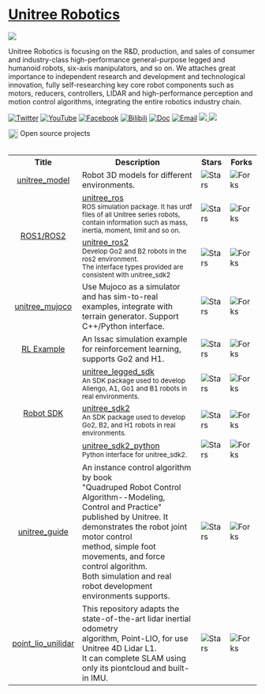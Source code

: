 # [Unitree Robotics](https://www.unitree.com)

<img src="https://oss-global-cdn.unitree.com/static/43970428169e40dc9176daadbbbb0a39_510x128.png" align="center">

Unitree Robotics is focusing on the R&D, production, and sales of consumer and industry-class high-performance general-purpose legged and humanoid robots, six-axis manipulators, and so on. We attaches great importance to independent research and development and technological innovation, fully self-researching key core robot components such as motors, reducers, controllers, LIDAR and high-performance perception and motion control algorithms, integrating the entire robotics industry chain.

[![Twitter](https://img.shields.io/badge/-Twitter-1ca0f1?style=flat&labelColor=1ca0f1&logo=twitter&logoColor=white)](https://twitter.com/UnitreeRobotics)
[![YouTube](https://img.shields.io/badge/YouTube-ff0000?style=flat&logo=youtube&logoColor=white)](https://www.youtube.com/channel/UCsMbp4V8oxzHCMdOUP-3oWw/featured)
[![Facebook](https://img.shields.io/badge/facebook-%231877F2?style=flat&labelColor=231877F2&logo=facebook&logoColor=white)](http://www.facebook.com/UnitreeRobotics)
[![Bilibili](https://img.shields.io/badge/-bilibili-ff69b4?style=flat&labelColor=ff69b4&logo=bilibili&logoColor=white)](https://space.bilibili.com/521974986)
[![Doc](https://img.shields.io/badge/Doc-FFA500?style=flat&logo=rss&logoColor=white)](https://support.unitree.com/main)
[![Email](https://img.shields.io/badge/-Email-c14438?style=flat&logo=Gmail&logoColor=white)](mailto:Laikago@unitree.cc)
<a href="https://github.com/unitreerobotics">
<img src="https://badges.strrl.dev/years/unitreerobotics?style=flat-square&logo=github">
</a>
<a href="https://github.com/unitreerobotics?tab=repositories">
<img src="https://badges.strrl.dev/repos/unitreerobotics?style=flat-square&logo=github">
</a>


<table><tbody>

<div>
    <img src="https://149753425.v2.pressablecdn.com/wp-content/uploads/2009/06/osi_symbol_100X100_0.png" width="20" height="20" style="display:inline-block; vertical-align:top;">
    <span style="display:inline-block; vertical-align:top;">Open source projects</span> 
</div>

<!-- <tr><td colspan="1" rowspan="4"> -->

<table class="table table-striped table-bordered table-vcenter"/>
    <tbody>
    <tr><th> Title </th> <th>Description</th> <th>Stars</th> <th>Forks</th></tr>
    <tr>
        <td align="center" ><a href="https://github.com/unitreerobotics/unitree_model"> unitree_model </a></td>
        <td>  Robot 3D models for different environments. </td>
        <td><img alt="Stars" src="https://img.shields.io/github/stars/unitreerobotics/unitree_model?style=flat-square"/></td>
        <td><img alt="Forks" src="https://img.shields.io/github/forks/unitreerobotics/unitree_model?style=flat-square"/></td>
    </tr>
    <tr>
        <td colspan="1" rowspan="2" align="center" class="ai-notebooks-table-points ai-orange-link">
            <a href="https://www.ros.org/" target="_blank"> ROS1/ROS2</a>
        </td>
        <td><a href="https://github.com/unitreerobotics/unitree_ros" target="_blank"> unitree_ros </a> <br> <sub>ROS simulation package. It has urdf files of all Unitree series robots, <br>contain information such as  mass, inertia, moment, limit and so on.</sub> </td>
        <td><img alt="Stars" src="https://img.shields.io/github/stars/unitreerobotics/unitree_ros?style=flat-square"/></td>
        <td><img alt="Forks" src="https://img.shields.io/github/forks/unitreerobotics/unitree_ros?style=flat-square"/></td>
    </tr>
    <tr>
        <td><a href="https://github.com/unitreerobotics/unitree_ros2" target="_blank"> unitree_ros2</a> <br> <sub>Develop Go2 and B2 robots in the ros2 environment. <br>The interface types provided are consistent with unitree_sdk2</sub> </td>
        <td><img alt="Stars" src="https://img.shields.io/github/stars/unitreerobotics/unitree_ros2?style=flat-square"/></td>
        <td><img alt="Forks" src="https://img.shields.io/github/forks/unitreerobotics/unitree_ros2?style=flat-square"/></td>
    </tr>
    <tr>
        <td align="center" ><a href="https://github.com/unitreerobotics/unitree_mujoco"> unitree_mujoco </a></td>
        <td>  Use Mujoco as a simulator and has sim-to-real examples, integrate with <br>
        terrain generator. Support C++/Python interface. </td>
        <td><img alt="Stars" src="https://img.shields.io/github/stars/unitreerobotics/unitree_mujoco?style=flat-square"/></td>
        <td><img alt="Forks" src="https://img.shields.io/github/forks/unitreerobotics/unitree_mujoco?style=flat-square"/></td>
    </tr>
    <tr>
        <td align="center" ><a href="https://github.com/unitreerobotics/unitree_rl_gym"> RL Example </a></td>
        <td>  An Issac simulation example for reinforcement learning, supports Go2 and H1. </td>
        <td><img alt="Stars" src="https://img.shields.io/github/stars/unitreerobotics/unitree_rl_gym?style=flat-square"/></td>
        <td><img alt="Forks" src="https://img.shields.io/github/forks/unitreerobotics/unitree_rl_gym?style=flat-square"/></td>
    </tr>
    <tr>
        <td colspan="1" rowspan="3" align="center" class="ai-notebooks-table-points ai-orange-link">
            <a href="https://github.com/unitreerobotics" target="_blank"> Robot SDK</a>
        </td>
        <td><a href="https://github.com/unitreerobotics/unitree_legged_sdk" target="_blank"> unitree_legged_sdk </a> <br> <sub>An SDK package used to develop Aliengo, A1, Go1 and B1 robots in real environments.</sub> </td>
        <td><img alt="Stars" src="https://img.shields.io/github/stars/unitreerobotics/unitree_legged_sdk?style=flat-square"/></td>
        <td><img alt="Forks" src="https://img.shields.io/github/forks/unitreerobotics/unitree_legged_sdk?style=flat-square"/></td>
    </tr>
    <tr>
        <td><a href="https://github.com/unitreerobotics/unitree_sdk2" target="_blank"> unitree_sdk2</a> <br> <sub>An SDK package used to develop Go2, B2, and H1 robots in real environments.</sub> </td>
        <td><img alt="Stars" src="https://img.shields.io/github/stars/unitreerobotics/unitree_sdk2?style=flat-square"/></td>
        <td><img alt="Forks" src="https://img.shields.io/github/forks/unitreerobotics/unitree_sdk2?style=flat-square"/></td>
    </tr>
    <tr>
        <td><a href="https://github.com/unitreerobotics/unitree_sdk2_python" target="_blank"> unitree_sdk2_python</a> <br> <sub>Python interface for unitree_sdk2.</sub> </td>
        <td><img alt="Stars" src="https://img.shields.io/github/stars/unitreerobotics/unitree_sdk2_python?style=flat-square"/></td>
        <td><img alt="Forks" src="https://img.shields.io/github/forks/unitreerobotics/unitree_sdk2_python?style=flat-square"/></td>
    </tr>
    <tr>
        <td align="center" ><a href="https://github.com/unitreerobotics/unitree_guide"> unitree_guide </a></td>
        <td>  An instance control algorithm by book <br>"Quadruped Robot Control Algorithm--Modeling, Control and Practice" <br>published by Unitree. It demonstrates the robot joint motor control <br>method, simple foot movements, and force control algorithm. <br>Both simulation and real robot development environments supports. </td>
        <td><img alt="Stars" src="https://img.shields.io/github/stars/unitreerobotics/unitree_guide?style=flat-square"/></td>
        <td><img alt="Forks" src="https://img.shields.io/github/forks/unitreerobotics/unitree_guide?style=flat-square"/></td>
    </tr>
    <tr>
        <td align="center" ><a href="https://github.com/unitreerobotics/point_lio_unilidar"> point_lio_unilidar </a></td>
        <td>  This repository adapts the state-of-the-art lidar inertial odometry <br>algorithm, Point-LIO, for use Unitree 4D Lidar L1. <br>It can complete SLAM using only its piontcloud and built-in IMU. </td>
        <td><img alt="Stars" src="https://img.shields.io/github/stars/unitreerobotics/point_lio_unilidar?style=flat-square"/></td>
        <td><img alt="Forks" src="https://img.shields.io/github/forks/unitreerobotics/point_lio_unilidar?style=flat-square"/></td>
    </tr>
    </tbody>
</table>


